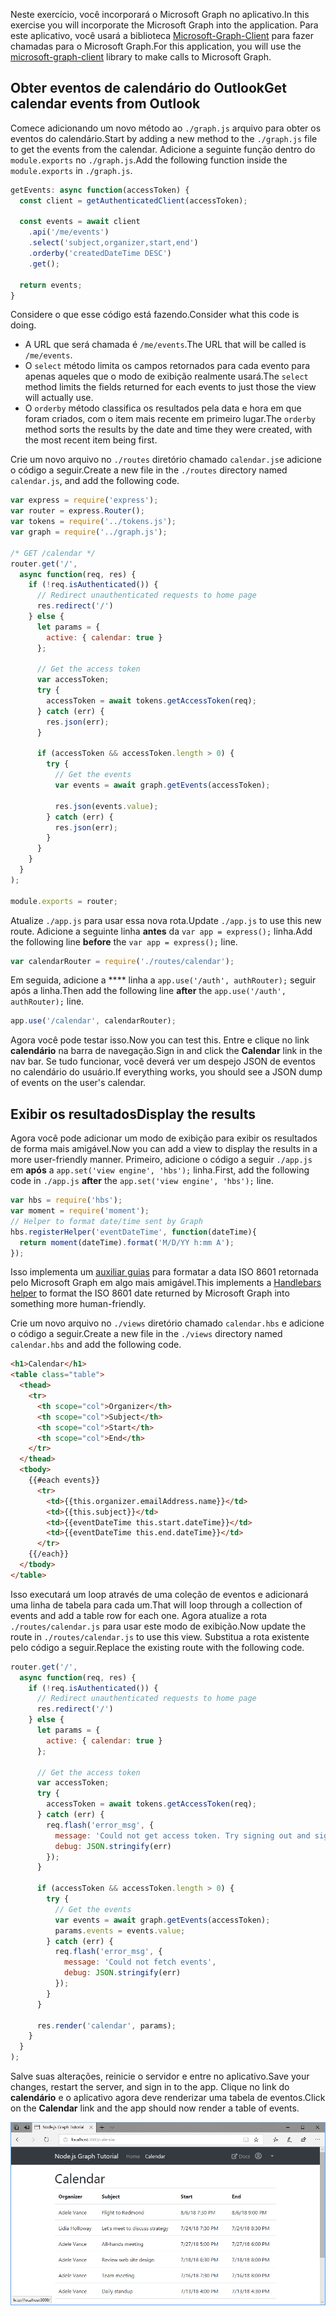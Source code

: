 <!-- markdownlint-disable MD002 MD041 -->

<span data-ttu-id="f5958-101">Neste exercício, você incorporará o Microsoft Graph no aplicativo.</span><span class="sxs-lookup"><span data-stu-id="f5958-101">In this exercise you will incorporate the Microsoft Graph into the application.</span></span> <span data-ttu-id="f5958-102">Para este aplicativo, você usará a biblioteca [Microsoft-Graph-Client](https://github.com/microsoftgraph/msgraph-sdk-javascript) para fazer chamadas para o Microsoft Graph.</span><span class="sxs-lookup"><span data-stu-id="f5958-102">For this application, you will use the [microsoft-graph-client](https://github.com/microsoftgraph/msgraph-sdk-javascript) library to make calls to Microsoft Graph.</span></span>

## <a name="get-calendar-events-from-outlook"></a><span data-ttu-id="f5958-103">Obter eventos de calendário do Outlook</span><span class="sxs-lookup"><span data-stu-id="f5958-103">Get calendar events from Outlook</span></span>

<span data-ttu-id="f5958-104">Comece adicionando um novo método ao `./graph.js` arquivo para obter os eventos do calendário.</span><span class="sxs-lookup"><span data-stu-id="f5958-104">Start by adding a new method to the `./graph.js` file to get the events from the calendar.</span></span> <span data-ttu-id="f5958-105">Adicione a seguinte função dentro do `module.exports` no `./graph.js`.</span><span class="sxs-lookup"><span data-stu-id="f5958-105">Add the following function inside the `module.exports` in `./graph.js`.</span></span>

```js
getEvents: async function(accessToken) {
  const client = getAuthenticatedClient(accessToken);

  const events = await client
    .api('/me/events')
    .select('subject,organizer,start,end')
    .orderby('createdDateTime DESC')
    .get();

  return events;
}
```

<span data-ttu-id="f5958-106">Considere o que esse código está fazendo.</span><span class="sxs-lookup"><span data-stu-id="f5958-106">Consider what this code is doing.</span></span>

- <span data-ttu-id="f5958-107">A URL que será chamada é `/me/events`.</span><span class="sxs-lookup"><span data-stu-id="f5958-107">The URL that will be called is `/me/events`.</span></span>
- <span data-ttu-id="f5958-108">O `select` método limita os campos retornados para cada evento para apenas aqueles que o modo de exibição realmente usará.</span><span class="sxs-lookup"><span data-stu-id="f5958-108">The `select` method limits the fields returned for each events to just those the view will actually use.</span></span>
- <span data-ttu-id="f5958-109">O `orderby` método classifica os resultados pela data e hora em que foram criados, com o item mais recente em primeiro lugar.</span><span class="sxs-lookup"><span data-stu-id="f5958-109">The `orderby` method sorts the results by the date and time they were created, with the most recent item being first.</span></span>

<span data-ttu-id="f5958-110">Crie um novo arquivo no `./routes` diretório chamado `calendar.js`e adicione o código a seguir.</span><span class="sxs-lookup"><span data-stu-id="f5958-110">Create a new file in the `./routes` directory named `calendar.js`, and add the following code.</span></span>

```js
var express = require('express');
var router = express.Router();
var tokens = require('../tokens.js');
var graph = require('../graph.js');

/* GET /calendar */
router.get('/',
  async function(req, res) {
    if (!req.isAuthenticated()) {
      // Redirect unauthenticated requests to home page
      res.redirect('/')
    } else {
      let params = {
        active: { calendar: true }
      };

      // Get the access token
      var accessToken;
      try {
        accessToken = await tokens.getAccessToken(req);
      } catch (err) {
        res.json(err);
      }

      if (accessToken && accessToken.length > 0) {
        try {
          // Get the events
          var events = await graph.getEvents(accessToken);

          res.json(events.value);
        } catch (err) {
          res.json(err);
        }
      }
    }
  }
);

module.exports = router;
```

<span data-ttu-id="f5958-111">Atualize `./app.js` para usar essa nova rota.</span><span class="sxs-lookup"><span data-stu-id="f5958-111">Update `./app.js` to use this new route.</span></span> <span data-ttu-id="f5958-112">Adicione a seguinte linha **antes** da `var app = express();` linha.</span><span class="sxs-lookup"><span data-stu-id="f5958-112">Add the following line **before** the `var app = express();` line.</span></span>

```js
var calendarRouter = require('./routes/calendar');
```

<span data-ttu-id="f5958-113">Em seguida, adicione a \*\*\*\* linha a `app.use('/auth', authRouter);` seguir após a linha.</span><span class="sxs-lookup"><span data-stu-id="f5958-113">Then add the following line **after** the `app.use('/auth', authRouter);` line.</span></span>

```js
app.use('/calendar', calendarRouter);
```

<span data-ttu-id="f5958-114">Agora você pode testar isso.</span><span class="sxs-lookup"><span data-stu-id="f5958-114">Now you can test this.</span></span> <span data-ttu-id="f5958-115">Entre e clique no link **calendário** na barra de navegação.</span><span class="sxs-lookup"><span data-stu-id="f5958-115">Sign in and click the **Calendar** link in the nav bar.</span></span> <span data-ttu-id="f5958-116">Se tudo funcionar, você deverá ver um despejo JSON de eventos no calendário do usuário.</span><span class="sxs-lookup"><span data-stu-id="f5958-116">If everything works, you should see a JSON dump of events on the user's calendar.</span></span>

## <a name="display-the-results"></a><span data-ttu-id="f5958-117">Exibir os resultados</span><span class="sxs-lookup"><span data-stu-id="f5958-117">Display the results</span></span>

<span data-ttu-id="f5958-118">Agora você pode adicionar um modo de exibição para exibir os resultados de forma mais amigável.</span><span class="sxs-lookup"><span data-stu-id="f5958-118">Now you can add a view to display the results in a more user-friendly manner.</span></span> <span data-ttu-id="f5958-119">Primeiro, adicione o código a seguir `./app.js` em **após** a `app.set('view engine', 'hbs');` linha.</span><span class="sxs-lookup"><span data-stu-id="f5958-119">First, add the following code in `./app.js` **after** the `app.set('view engine', 'hbs');` line.</span></span>

```js
var hbs = require('hbs');
var moment = require('moment');
// Helper to format date/time sent by Graph
hbs.registerHelper('eventDateTime', function(dateTime){
  return moment(dateTime).format('M/D/YY h:mm A');
});
```

<span data-ttu-id="f5958-120">Isso implementa um [auxiliar guias](http://handlebarsjs.com/#helpers) para formatar a data ISO 8601 retornada pelo Microsoft Graph em algo mais amigável.</span><span class="sxs-lookup"><span data-stu-id="f5958-120">This implements a [Handlebars helper](http://handlebarsjs.com/#helpers) to format the ISO 8601 date returned by Microsoft Graph into something more human-friendly.</span></span>

<span data-ttu-id="f5958-121">Crie um novo arquivo no `./views` diretório chamado `calendar.hbs` e adicione o código a seguir.</span><span class="sxs-lookup"><span data-stu-id="f5958-121">Create a new file in the `./views` directory named `calendar.hbs` and add the following code.</span></span>

```html
<h1>Calendar</h1>
<table class="table">
  <thead>
    <tr>
      <th scope="col">Organizer</th>
      <th scope="col">Subject</th>
      <th scope="col">Start</th>
      <th scope="col">End</th>
    </tr>
  </thead>
  <tbody>
    {{#each events}}
      <tr>
        <td>{{this.organizer.emailAddress.name}}</td>
        <td>{{this.subject}}</td>
        <td>{{eventDateTime this.start.dateTime}}</td>
        <td>{{eventDateTime this.end.dateTime}}</td>
      </tr>
    {{/each}}
  </tbody>
</table>
```

<span data-ttu-id="f5958-122">Isso executará um loop através de uma coleção de eventos e adicionará uma linha de tabela para cada um.</span><span class="sxs-lookup"><span data-stu-id="f5958-122">That will loop through a collection of events and add a table row for each one.</span></span> <span data-ttu-id="f5958-123">Agora atualize a rota `./routes/calendar.js` para usar este modo de exibição.</span><span class="sxs-lookup"><span data-stu-id="f5958-123">Now update the route in `./routes/calendar.js` to use this view.</span></span> <span data-ttu-id="f5958-124">Substitua a rota existente pelo código a seguir.</span><span class="sxs-lookup"><span data-stu-id="f5958-124">Replace the existing route with the following code.</span></span>

```js
router.get('/',
  async function(req, res) {
    if (!req.isAuthenticated()) {
      // Redirect unauthenticated requests to home page
      res.redirect('/')
    } else {
      let params = {
        active: { calendar: true }
      };

      // Get the access token
      var accessToken;
      try {
        accessToken = await tokens.getAccessToken(req);
      } catch (err) {
        req.flash('error_msg', {
          message: 'Could not get access token. Try signing out and signing in again.',
          debug: JSON.stringify(err)
        });
      }

      if (accessToken && accessToken.length > 0) {
        try {
          // Get the events
          var events = await graph.getEvents(accessToken);
          params.events = events.value;
        } catch (err) {
          req.flash('error_msg', {
            message: 'Could not fetch events',
            debug: JSON.stringify(err)
          });
        }
      }

      res.render('calendar', params);
    }
  }
);
```

<span data-ttu-id="f5958-125">Salve suas alterações, reinicie o servidor e entre no aplicativo.</span><span class="sxs-lookup"><span data-stu-id="f5958-125">Save your changes, restart the server, and sign in to the app.</span></span> <span data-ttu-id="f5958-126">Clique no link do **calendário** e o aplicativo agora deve renderizar uma tabela de eventos.</span><span class="sxs-lookup"><span data-stu-id="f5958-126">Click on the **Calendar** link and the app should now render a table of events.</span></span>

![Uma captura de tela da tabela de eventos](./images/add-msgraph-01.png)
